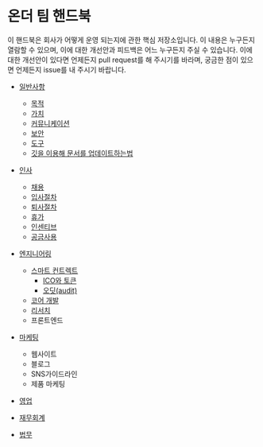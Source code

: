 # 온더 팀 핸드북
이 핸드북은 회사가 어떻게 운영 되는지에 관한 핵심 저장소입니다. 이 내용은 누구든지 열람할 수 있으며, 이에 대한 개선안과 피드백은 어느 누구든지 주실 수 있습니다. 이에 대한 개선안이 있다면 언제든지 pull request를 해 주시기를 바라며, 궁금한 점이 있으면 언제든지 issue를 내 주시기 바랍니다.


* [일반사항](./general/GENERAL.md#일반사항)
  * [목적](./general/GENERAL.md)
  * [가치](./general/GENERAL.md)
  * [커뮤니케이션](./general/GENERAL.md)
  * [보안](./general/GENERAL.md)
  * [도구](./general/GENERAL.md)
  * [깃을 이용해 문서를 업데이트하는법](./general/GENERAL.md)

* [인사]()
  * [채용]()
  * [입사절차]()
  * [퇴사절차]()
  * [휴가]()
  * [인센티브]()
  * [공금사용]()

* [엔지니어링]()
  * [스마트 컨트렉트]()
    * [ICO와 토큰]()
    * [오딧(audit)]()
  * [코어 개발]()
  * [리서치]()
  * 프론트엔드

* [마케팅]()
  * 웹사이트
  * 블로그
  * SNS가이드라인
  * 제품 마케팅

* [영업]()

* [재무회계]()

* [법무]()

